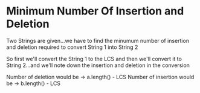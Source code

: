# Minimum Number Of Insertion and Deletion 

Two Strings are given...we have to find the minumum number of insertion and deletion required to convert String 1 into String 2

So first we'll convert the String 1 to the LCS and then we'll convert it to String 2...and we'll note down the insertion and deletion in the conversion

Number of deletion would be -> a.length() - LCS
Number of insertion would be -> b.length() - LCS
